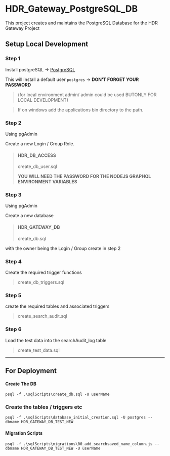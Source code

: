 # HDR_Gateway_PostgreSQL_DB

This project creates and maintains the PostgreSQL Database for the HDR Gateway Project

## Setup Local Development

### Step 1

Install postgreSQL -> [PostgreSQL](https://www.postgresql.org/)

This will install a default user `postgres` -> **DON'T FORGET YOUR PASSWORD**

> (for local environment admin/ admin could be used BUTONLY FOR LOCAL DEVELOPMENT)

> If on windows add the applications bin directory to the path.

### Step 2

Using pgAdmin

Create a new Login / Group Role.

> #### HDR_DB_ACCESS
>
> create_db_user.sql
>
> **YOU WILL NEED THE PASSWORD FOR THE NODEJS GRAPHQL ENVIRONMENT VARIABLES**

### Step 3

Using pgAdmin

Create a new database

> #### HDR_GATEWAY_DB
>
> create_db.sql

with the owner being the Login / Group create in step 2

### Step 4

Create the required trigger functions

> create_db_triggers.sql

### Step 5

create the required tables and associated triggers

> create_search_audit.sql

### Step 6

Load the test data into the searchAudit_log table

> create_test_data.sql

---

## For Deployment

#### Create The DB

`psql -f .\sqlScripts\create_db.sql -U userName`

### Create the tables / triggers etc

`psql -f .\sqlScripts\database_initial_creation.sql -U postgres --dbname HDR_GATEWAY_DB_TEST_NEW`

#### Migration Scripts

`psql -f .\sqlScripts\migrations\00_add_searchsaved_name_column.js --dbname HDR_GATEWAY_DB_TEST_NEW -U userName`
